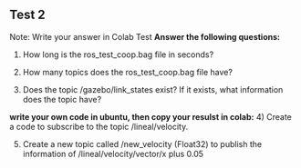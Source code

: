 ## Test 2

Note: Write your answer in Colab Test
**Answer the following questions:**

1) How long is the ros_test_coop.bag file in seconds?

2) How many topics does the ros_test_coop.bag file have?

3) Does the topic /gazebo/link_states exist? If it exists, what information does the topic have?

**write your own code in ubuntu, then copy your resulst in colab:**
4) Create a code to subscribe to the topic /lineal/velocity.

5) Create a new topic called /new_velocity (Float32) to publish the information of /lineal/velocity/vector/x plus 0.05
